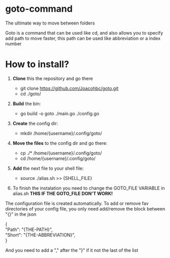 # goto-command
 The ultimate way to move between folders

Goto is a command that can be used like cd, and also allows you to specify add path to move faster, this path can be used like abbreviation or a index number

# How to install?

1. **Clone** this the repository and go there <br />
    - git clone https://github.com/Joacohbc/goto.git <br />
    - cd ./goto/

2. **Build** the bin: <br />
    - go build -o goto ./main.go ./config.go 

3. **Create** the config dir: <br />
    - mkdir /home/{username}/.config/goto/

4. **Move the files** to the config dir and go there: <br />
    - cp ./* /home/{username}/.config/goto/ <br />
    - cd /home/{username}/.config/goto/

5. **Add** the next file to your shell file: <br />
    - source ./alias.sh >> {SHELL_FILE}

6. To finish the instalation you need to change the GOTO_FILE VARIABLE in alias.sh
    **THIS IF THE GOTO_FILE DON'T WORK!**

The configuration file is created automatically. To add or remove fav directories
of your config file, you only need add/remove the block between "{}" in the json

{ <br />
  "Path": "{THE-PATH}", <br />
  "Short": "{THE-ABBREVIATION}", <br />
} <br />

And you need to add a "," after the "}" if it not the last of the list